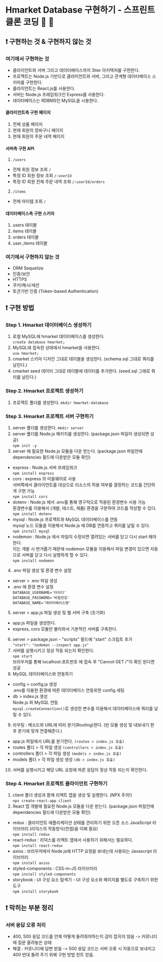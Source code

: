 # Hmarket Database 구현하기 - 스프린트 클론 코딩 🎯 🐑

## ❗️ 구현하는 것 & 구현하지 않는 것

### 여기에서 구현하는 것
- 클라이언트와 서버 그리고 데이터베이스까지 3tier 아키텍처를 구현한다.  
- 프로젝트는 Node.js 기반으로 클라이언트와 서버, 그리고 관계형 데이터베이스 스키마를 구현한다.  
- 클라이언트는 React.js를 사용한다.
- 서버는 Node.js 프레임워크인 Express를 사용한다.
- 데이터베이스는 RDBMS인 MySQL을 시용한다.

#### 클라이언트측 구현 페이지
1. 전체 상품 페이지
2. 현재 회원의 장바구니 페이지
3. 현재 회원의 주문 내역 페이지

#### 서버측 구현 API
1. `/users`
  - 전체 회원 정보 조회 `/`
  - 특정 ID 회원 정보 조회 `/:userId`
  - 특정 ID 회원 전체 주문 내역 조회 `/:userId/orders`
2. `/items`
  - 전체 아이템 조회 `/`

#### 데이터베이스측 구현 스키마
1. users 테이블
2. items 테이블
3. orders 테이블
4. user_items 테이블

### 여기에서 구현하지 않는 것
- ORM Sequelize
- 인증/보안
- HTTPS
- 쿠키/해시/세션
- 토큰기반 인증 (Token-based Authentication)

## ❗️ 구현 방법

### Step 1. Hmarket 데이터베이스 생성하기
1. 로컬 MySQL에 hmarket 데이터베이스를 생성한다.  
  `create database hmarket;`
2. MySQL에 접속한 상태에서 hmarket을 사용한다.  
  `use hmarket;`
3. cmarket 스키마 디자인 그대로 테이블을 생성한다. (schema.sql 그대로 쿼리를 날린다.)
4. cmarket seed 데이터 그대로 테이블에 데이터를 추가한다. (seed.sql 그래로 쿼리를 날린다.)

### Step 2. Hmarket 프로젝트 생성하기
1. 프로젝트 폴더를 생성한다.
  `mkdir hmarket-database`

### Step 3. Hmarket 프로젝트 서버 구현하기
1. server 폴더를 생성한다.
  `mkdir server`
2. server 폴더를 Node.js 패키지를 생성한다. (package.json 파일이 생성되면 성공)  
  `npm init -y`
3. server 에 필요한 Node.js 모듈을 다운 받는다. (package.json 파일안에 dependencies 필드에 다운받은 모듈 확인)
  - express : Node.js 서버 프레임워크  
    `npm install express`
  - cors : express 의 미들웨어로 사용  
    서버쪽에서 클라이언트를 대상으로 리소스의 허용 여부를 결정하는 코드를 간단하게 구현 가능  
    `npm install cors`
  - dotenv : Node.js 에서 .env를 통해 영구적으로 적용된 환경변수 사용 가능  
    환경변수를 이용해서 (개발, 테스트, 제품) 환경을 구분하여 코드를 작성할 수 있다.  
    `npm install dotenv`
  - mysql : Node.js 프로젝트와 MySQL 데이터베이스를 연동  
    mysql 노드 모듈을 이용해서 Node.js 에 DB를 연동하고 쿼리를 날릴 수 있다.  
    `npm install mysql`
  - nodemon : Node.js 에서 파일이 수정되면 열려있는 서버를 닫고 다시 start 해야한다.  
    이는 개발 시 번거롭기 때문에 nodemon 모듈을 이용해서 파일 변경이 있으면 자동으로 서버를 닫고 다시 실행하게 할 수 있다.  
    `npm install nodemon`
4. .env 파일 생성 및 환경 변수 설정
  - server > .env 파일 생성
  - .env 에 환경 변수 설정  
    `DATABASE_USERNAME='아이디'`  
    `DATABASE_PASSWORD='비밀번호'`  
    `DATABASE_NAME='데이터베이스명'`
5. server > app.js 파일 생성 및 웹 서버 구축 (초기화)
  - app.js 파일을 생성한다.
  - express, cors 모듈만 불러와서 기본적인 서버를 구축한다.
6. server > package.json - "scripts" 필드에 "start" 스크립트 추가  
  `"start": "nodemon --inspect app.js"`
7. 서버를 실행시키고 정상 작동 되는지 확인한다.  
  `npm start`  
  브라우저를 통해 localhost:포트번호 에 접속 후 "Cannot GET /"이 확인 된다면 성공
8. MySQL 데이터베이스와 연동하기
  - config > config.js 생성  
    .env를 이용한 환경에 따른 데이터베이스 연동위한 config 세팅
  - db > index.js 생성  
    Node.js 와 MySQL 연동  
    `mysql.createConnection()`로 생성한 변수를 이용해서 데이터베이스에 쿼리를 날릴 수 있다.
9. 라우팅 : 메소드와 URL에 따라 분기(Routing)한다. (빈 모듈 생성 및 내보내기 한 후 분기에 맞게 연결해준다.)
  - app.js 파일에서 URL를 분기한다. `(routes > index.js 호출)`
  - routes 폴더 > 각 파일 생성 `(controllers > index.js 호출)`
  - controllers 폴더 > 각 파일 생성 `(models > index.js 호출)`
  - models 폴더 > 각 파일 생성 생성 `(db > index.js 호출)`
10. 서버를 실행시키고 해당 URL 요청에 따른 응답이 정상 작동 되는지 확인한다.

### Step 4. Hmarket 프로젝트 클라이언트 구현하기
1. client 폴더 생성과 함께 리액트 앱을 생성 및 실행한다. (NPX 주의!)  
    `npx create-react-app client`
2. React 앱 개발에 필요한 Node.js 모듈을 다운 받는다. (package.json 파일안에 dependencies 필드에 다운받은 모듈 확인)
  - redux : 클라이언트 애플리케이션 상태를 관리하기 위한 오픈 소스 JavaScript 라이브러리 (리덕스의 작동방식(컨셉)을 이해 필요)  
    `npm install redux`
  - react-redux : 리덕스를 리액트 앱에서 사용하기 위해서는 필요하다.  
    `npm install react-redux`
  - axios : 브라우저에서 Node.js에 HTTP 요청을 보내는데 사용되는 Javascript 라이브러리  
    `npm install axios`
  - styled-components : CSS-in-JS 라이브러리  
    `npm install styled-components`
  - storybook : UI 구성 요소 탐색기 - UI 구성 요소와 페이지를 별도로 구축하기 위한 도구  
    `npm install storybook`

## ❗️ 막히는 부분 정리
### 서버 응답 오류 처리
- 400, 500 응답 코드를 언제 어떻게 돌려줘야하는지 감이 잡히지 않음 -> 커뮤니티에 질문 올려놓은 상태
- 해결 : 커뮤니티에 답변 받음 -> 500 응답 코드는 서버 오류 시 자동으로 보내지고 400 번대 돌려 주기 위해 구현 방법 힌트 얻음.
